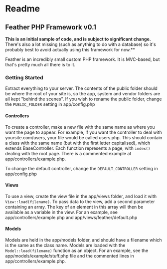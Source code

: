 # Readme

## Feather PHP Framework v0.1

**This is an initial sample of code, and is subject to significant change.** There's also a lot missing (such as anything to do with a database) so it's probably best to avoid actually using this framework for now.**

Feather is an incredibly small custom PHP framework. It is MVC-based, but that's pretty much all there is to it.

### Getting Started

Extract everything to your server. The contents of the public folder should be where the root of your site is, so the app, system and vendor folders are all kept "behind the scenes". If you wish to rename the public folder, change the ```PUBLIC_FOLDER``` setting in app/config.php

#### Controllers

To create a controller, make a new file with the same name as where you want the page to appear. For example, if you want the controller to deal with yoursite.com/users, your file would be called users.php. This should contain a class with the same name (but with the first letter capitalised), which extends BaseController. Each function represents a page, with ```index()``` dealing with the root page. There is a commented example at app/controllers/example.php.

To change the default controller, change the ```DEFAULT_CONTROLLER``` setting in app/config.php

#### Views

To use a view, create the view file in the app/views folder, and load it with ```View::load(filename)```. To pass data to the view, add a second parameter containing an array. The key of an element in this array will then be available as a variable in the view. For an example, see app/controllers/example.php and app/views/feather/default.php

#### Models

Models are held in the app/models folder, and should have a filename which is the same as the class name. Models are loaded with the ```Model::load(filename)``` function as an object. For an example, see the app/models/example/stuff.php file and the commented lines in app/controllers/example.php.